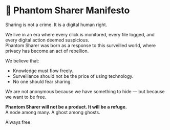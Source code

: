  # 📜 Phantom Sharer Manifesto

Sharing is not a crime. It is a digital human right.

We live in an era where every click is monitored, every file logged, and every digital action deemed suspicious.  
Phantom Sharer was born as a response to this surveilled world, where privacy has become an act of rebellion.

We believe that:

- Knowledge must flow freely.  
- Surveillance should not be the price of using technology.  
- No one should fear sharing.

We are not anonymous because we have something to hide — but because we want to be free.

**Phantom Sharer will not be a product. It will be a refuge.**  
A node among many. A ghost among ghosts.

Always free.
